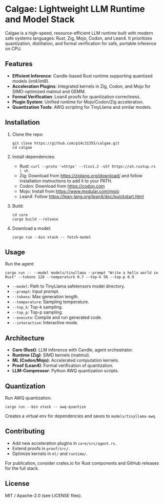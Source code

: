 # Calgae: Lightweight LLM Runtime and Model Stack

Calgae is a high-speed, resource-efficient LLM runtime built with modern safe systems languages: Rust, Zig, Mojo, Codon, and Lean4. It prioritizes quantization, distillation, and formal verification for safe, portable inference on CPU.

## Features

- **Efficient Inference**: Candle-based Rust runtime supporting quantized models (int4/int8).
- **Acceleration Plugins**: Integrated kernels in Zig, Codon, and Mojo for SIMD-optimized matmul and GEMM.
- **Formal Verification**: Lean4 proofs for quantization correctness.
- **Plugin System**: Unified runtime for Mojo/Codon/Zig acceleration.
- **Quantization Tools**: AWQ scripting for TinyLlama and similar models.

## Installation

1. Clone the repo:
   ```
   git clone https://github.com/p14c31355/calgae.git
   cd calgae
   ```

2. Install dependencies:
   - Rust: `curl --proto '=https' --tlsv1.2 -sSf https://sh.rustup.rs | sh`
   - Zig: Download from https://ziglang.org/download/ and follow installation instructions to add it to your PATH.
   - Codon: Download from https://codon.com
   - Mojo: Install from https://www.modular.com/mojo
   - Lean4: Follow https://lean-lang.org/lean4/doc/quickstart.html

3. Build:
   ```
   cd core
   cargo build --release
   ```

4. Download a model:
   ```
   cargo run --bin xtask -- fetch-model
   ```

## Usage

Run the agent:
```
cargo run -- --model models/tinyllama --prompt "Write a hello world in Rust" --tokens 128 --temperature 0.7 --top-k 50 --top-p 0.9
```

- `--model`: Path to TinyLlama safetensors model directory.
- `--prompt`: Input prompt.
- `--tokens`: Max generation length.
- `--temperature`: Sampling temperature.
- `--top_k`: Top-k sampling.
- `--top_p`: Top-p sampling.
- `--execute`: Compile and run generated code.
- `--interactive`: Interactive mode.

## Architecture

- **Core (Rust)**: LLM inference with Candle, agent orchestrator.
- **Runtime (Zig)**: SIMD kernels (matmul).
- **ML (Codon/Mojo)**: Accelerated computation kernels.
- **Proof (Lean4)**: Formal verification of quantization.
- **LLM-Compressor**: Python AWQ quantization scripts.

## Quantization

Run AWQ quantization:
```
cargo run --bin xtask -- awq-quantize
```

Creates a virtual env for dependencies and saves to `models/tinyllama-awq`.

## Contributing

- Add new acceleration plugins in `core/src/agent.rs`.
- Extend proofs in `proof/src/`.
- Optimize kernels in `ml/` and `runtime/`.

For publication, consider crates.io for Rust components and GitHub releases for the full stack.

## License

MIT / Apache-2.0 (see LICENSE files).
